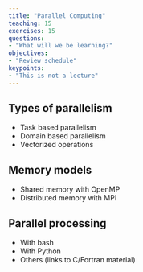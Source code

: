 ```yaml
---
title: "Parallel Computing"
teaching: 15
exercises: 15
questions:
- "What will we be learning?"
objectives:
- "Review schedule"
keypoints:
- "This is not a lecture"
---
```


## Types of parallelism	

- Task based parallelism
- Domain based parallelism
- Vectorized operations

## Memory models
- Shared memory with OpenMP
- Distributed memory with MPI

## Parallel processing
- With bash
- With Python
- Others (links to C/Fortran material)